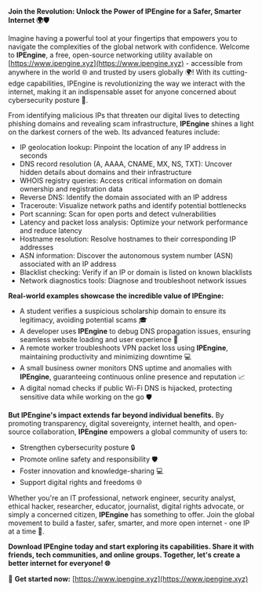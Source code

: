 **Join the Revolution: Unlock the Power of IPEngine for a Safer, Smarter Internet 🌍🛡️**

Imagine having a powerful tool at your fingertips that empowers you to navigate the complexities of the global network with confidence. Welcome to **IPEngine**, a free, open-source networking utility available on [https://www.ipengine.xyz](https://www.ipengine.xyz) - accessible from anywhere in the world 🌐 and trusted by users globally 🌍! With its cutting-edge capabilities, IPEngine is revolutionizing the way we interact with the internet, making it an indispensable asset for anyone concerned about cybersecurity posture 🔐.

From identifying malicious IPs that threaten our digital lives to detecting phishing domains and revealing scam infrastructure, **IPEngine** shines a light on the darkest corners of the web. Its advanced features include:

*   IP geolocation lookup: Pinpoint the location of any IP address in seconds
*   DNS record resolution (A, AAAA, CNAME, MX, NS, TXT): Uncover hidden details about domains and their infrastructure
*   WHOIS registry queries: Access critical information on domain ownership and registration data
*   Reverse DNS: Identify the domain associated with an IP address
*   Traceroute: Visualize network paths and identify potential bottlenecks
*   Port scanning: Scan for open ports and detect vulnerabilities
*   Latency and packet loss analysis: Optimize your network performance and reduce latency
*   Hostname resolution: Resolve hostnames to their corresponding IP addresses
*   ASN information: Discover the autonomous system number (ASN) associated with an IP address
*   Blacklist checking: Verify if an IP or domain is listed on known blacklists
*   Network diagnostics tools: Diagnose and troubleshoot network issues

**Real-world examples showcase the incredible value of IPEngine:**

*   A student verifies a suspicious scholarship domain to ensure its legitimacy, avoiding potential scams 🎓
*   A developer uses **IPEngine** to debug DNS propagation issues, ensuring seamless website loading and user experience 🚀
*   A remote worker troubleshoots VPN packet loss using **IPEngine**, maintaining productivity and minimizing downtime 💻
*   A small business owner monitors DNS uptime and anomalies with **IPEngine**, guaranteeing continuous online presence and reputation 📈
*   A digital nomad checks if public Wi-Fi DNS is hijacked, protecting sensitive data while working on the go 🛡️

**But IPEngine's impact extends far beyond individual benefits.** By promoting transparency, digital sovereignty, internet health, and open-source collaboration, **IPEngine** empowers a global community of users to:

*   Strengthen cybersecurity posture 🔒
*   Promote online safety and responsibility 🛡️
*   Foster innovation and knowledge-sharing 💻
*   Support digital rights and freedoms 🌐

Whether you're an IT professional, network engineer, security analyst, ethical hacker, researcher, educator, journalist, digital rights advocate, or simply a concerned citizen, **IPEngine** has something to offer. Join the global movement to build a faster, safer, smarter, and more open internet - one IP at a time 🚀.

**Download IPEngine today and start exploring its capabilities. Share it with friends, tech communities, and online groups. Together, let's create a better internet for everyone! 🌐**

📡 **Get started now:** [https://www.ipengine.xyz](https://www.ipengine.xyz)